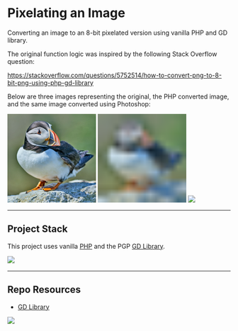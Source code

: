 # Pixelating an Image

Converting an image to an 8-bit pixelated version using vanilla PHP and GD library.

The original function logic was inspired by the following Stack Overflow question:

https://stackoverflow.com/questions/5752514/how-to-convert-png-to-8-bit-png-using-php-gd-library

Below are three images representing the original, the PHP converted image, and the same image converted using Photoshop:

<img src="bird.jpg" width="200">
<img src="bird-pixelated.gif" width="200">
<img src="bird-converteg.png" width="200">

---

## Project Stack

This project uses vanilla [PHP](https://www.php.net/) and the PGP [GD Library](https://www.php.net/manual/en/book.image.php).

<img src="https://console.codeadam.ca/api/image/php" width="60">

---

## Repo Resources

* [GD Library](https://www.php.net/manual/en/book.image.php)

<a href="https://codeadam.ca">
<img src="https://cdn.codeadam.ca/images@1.0.0/codeadam-logo-coloured-horizontal.png" width="200">
</a>
